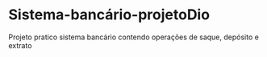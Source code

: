 # Sistema-bancário-projetoDio
Projeto pratico sistema bancário contendo operações de saque, depósito e extrato
